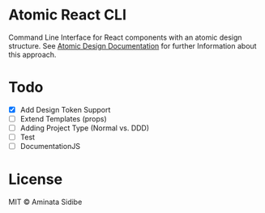 # Atomic React CLI

Command Line Interface for React components with an atomic design structure. 
See [Atomic Design Documentation]  for further Information about this approach.

[Atomic Design Documentation]: <http://bradfrost.com/blog/post/atomic-web-design/>


# Todo

- [x] Add Design Token Support
- [ ] Extend Templates (props)
- [ ] Adding Project Type (Normal vs. DDD)
- [ ] Test
- [ ] DocumentationJS

# License

MIT © Aminata Sidibe

